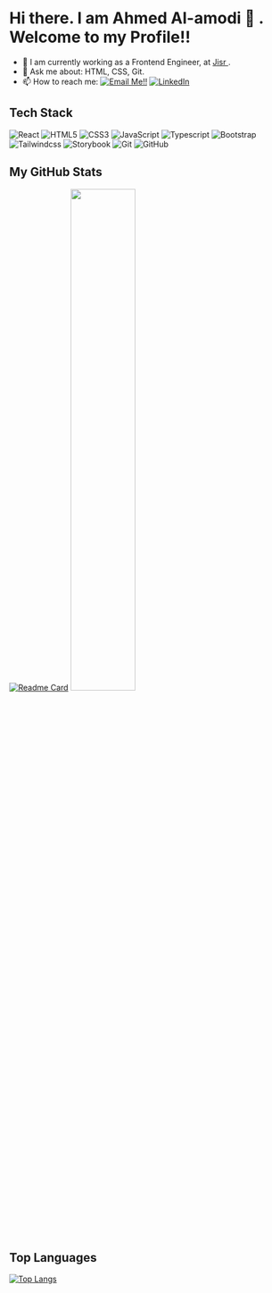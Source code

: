 # Hi there. I am Ahmed Al-amodi 👋 . Welcome to my Profile!!

- 🔭 I am currently working as a Frontend Engineer, at <a href="https://www.jisr.net/" target="_blank" title="Jisr"> Jisr </a>.
- 💬 Ask me about: HTML, CSS,  Git.
- 📫 How to reach me: <a target="_blank" href="mailto:amodi.ahmedaziz@gmail.com">![Email
    Me!!](https://img.shields.io/badge/Gmail-D14836?style=for-the-badge&logo=gmail&logoColor=white)</a>
  <a target="_blank"
    href="https://www.linkedin.com/in/ahmed-alamodi">![LinkedIn](https://img.shields.io/badge/LinkedIn-0077B5?style=for-the-badge&logo=LinkedIn&logoColor=white)</a>



## Tech Stack
<p>
   <img alt="React"
      src="https://img.shields.io/badge/react-%2320232a.svg?style=for-the-badge&logo=react&logoColor=%2361DAFB" />
    <img alt="HTML5" src="https://img.shields.io/badge/-HTML5-E34F26?style=for-the-badge&logo=css3&logoColor=white" />
    <img alt="CSS3"
      src="https://img.shields.io/badge/css3-%231572B6.svg?style=for-the-badge&logo=css3&logoColor=white" />
    <img alt="JavaScript"
      src="https://img.shields.io/badge/javascript-%23323330.svg?style=for-the-badge&logo=javascript&logoColor=%23F7DF1E" />
    <img alt="Typescript"
      src="https://img.shields.io/badge/typescript-%23007ACC.svg?style=for-the-badge&logo=typescript&logoColor=white" />
    <img alt="Bootstrap" src="https://img.shields.io/badge/-Bootstrap-563D7C?style=for-the-badge&logo=bootstrap" />
    <img alt="Tailwindcss"
      src="https://img.shields.io/badge/tailwindcss-%2338B2AC.svg?style=for-the-badge&logo=tailwind-css&logoColor=white" />
    <img alt="Storybook"
      src="https://img.shields.io/badge/-Storybook-FF4785?style=for-the-badge&logo=storybook&logoColor=white" />
    <img alt="Git" src="https://img.shields.io/badge/-Git-black?style=for-the-badge&logo=git" />
    <img alt="GitHub" src="https://img.shields.io/badge/-GitHub-181717?style=for-the-badge&logo=github" />
</p>

## My GitHub Stats
[![Readme Card](https://github-readme-stats.vercel.app/api?username=ahmed-alamodi&show_icons=true&theme=gotham&repo=github-readme-stats)](https://github.com/ahmed-alamodi/github-readme-stats)
 <img  src="https://github-readme-streak-stats.herokuapp.com/?user=ahmed-alamodi&theme=dark" width="48%" >
 
## Top Languages
  [![Top Langs](https://github-readme-stats.vercel.app/api/top-langs/?username=ahmed-alamodi&layout=compact)](https://github.com/ahmed-alamodi/github-readme-stats&layout=compact)
